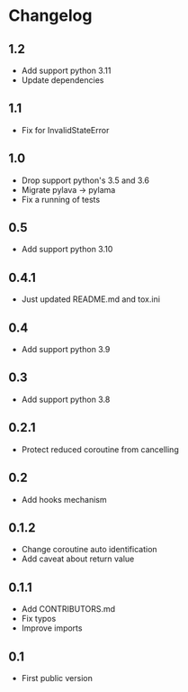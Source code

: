 Changelog
=========

1.2
---

* Add support python 3.11
* Update dependencies

1.1
---

* Fix for InvalidStateError

1.0
---

* Drop support python's 3.5 and 3.6
* Migrate pylava -> pylama
* Fix a running of tests

0.5
---

* Add support python 3.10


0.4.1
-----

* Just updated README.md and tox.ini


0.4
---

* Add support python 3.9


0.3
---

* Add support python 3.8


0.2.1
-----

* Protect reduced coroutine from cancelling


0.2
---

* Add hooks mechanism


0.1.2
-----

* Change coroutine auto identification
* Add caveat about return value


0.1.1
-----

* Add CONTRIBUTORS.md
* Fix typos
* Improve imports


0.1
---

* First public version
